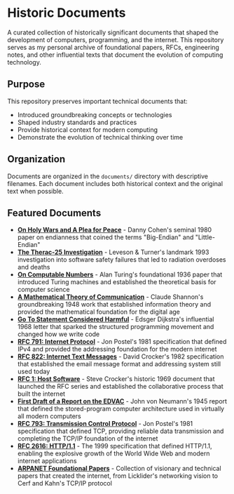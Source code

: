 # Historic Documents

A curated collection of historically significant documents that shaped the development of computers, programming, and the internet. This repository serves as my personal archive of foundational papers, RFCs, engineering notes, and other influential texts that document the evolution of computing technology.

## Purpose

This repository preserves important technical documents that:
- Introduced groundbreaking concepts or technologies
- Shaped industry standards and practices  
- Provide historical context for modern computing
- Demonstrate the evolution of technical thinking over time

## Organization

Documents are organized in the `documents/` directory with descriptive filenames. Each document includes both historical context and the original text when possible.

## Featured Documents

- **[On Holy Wars and A Plea for Peace](documents/On_Holy_Wars_and_A_Plea_for_Peace.md)** - Danny Cohen's seminal 1980 paper on endianness that coined the terms "Big-Endian" and "Little-Endian"
- **[The Therac-25 Investigation](documents/Therac-25_Investigation.md)** - Leveson & Turner's landmark 1993 investigation into software safety failures that led to radiation overdoses and deaths
- **[On Computable Numbers](documents/Turing_On_Computable_Numbers.md)** - Alan Turing's foundational 1936 paper that introduced Turing machines and established the theoretical basis for computer science
- **[A Mathematical Theory of Communication](documents/Shannon_Mathematical_Theory_Communication.md)** - Claude Shannon's groundbreaking 1948 work that established information theory and provided the mathematical foundation for the digital age
- **[Go To Statement Considered Harmful](documents/Dijkstra_Go_To_Statement_Considered_Harmful.md)** - Edsger Dijkstra's influential 1968 letter that sparked the structured programming movement and changed how we write code
- **[RFC 791: Internet Protocol](documents/RFC_791_Internet_Protocol.md)** - Jon Postel's 1981 specification that defined IPv4 and provided the addressing foundation for the modern internet
- **[RFC 822: Internet Text Messages](documents/RFC_822_Internet_Text_Messages.md)** - David Crocker's 1982 specification that established the email message format and addressing system still used today
- **[RFC 1: Host Software](documents/RFC_1_Host_Software.md)** - Steve Crocker's historic 1969 document that launched the RFC series and established the collaborative process that built the internet
- **[First Draft of a Report on the EDVAC](documents/Von_Neumann_EDVAC_Report.md)** - John von Neumann's 1945 report that defined the stored-program computer architecture used in virtually all modern computers
- **[RFC 793: Transmission Control Protocol](documents/RFC_793_TCP_Protocol.md)** - Jon Postel's 1981 specification that defined TCP, providing reliable data transmission and completing the TCP/IP foundation of the internet
- **[RFC 2616: HTTP/1.1](documents/RFC_2616_HTTP_1_1.md)** - The 1999 specification that defined HTTP/1.1, enabling the explosive growth of the World Wide Web and modern internet applications
- **[ARPANET Foundational Papers](documents/ARPANET_Foundational_Papers.md)** - Collection of visionary and technical papers that created the internet, from Licklider's networking vision to Cerf and Kahn's TCP/IP protocol
